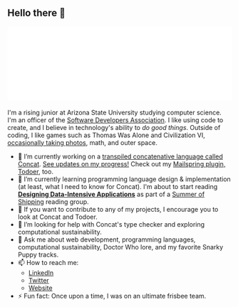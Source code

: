 ## Hello there 👋

![header](header.build.svg)

I'm a rising junior at Arizona State University studying computer science. I'm an officer of the [Software Developers Association](https://thesoda.io). I like using code to create, and I believe in technology's ability to *do good things*. Outside of coding, I like games such as Thomas Was Alone and Civilization VI, [occasionally taking photos](https://unsplash.com/@photo_jam), math, and outer space.

- 🔭 I’m currently working on a [transpiled concatenative language called Concat](https://github.com/jmanuel1/concat). [See updates on my progress!](https://twitter.com/JasonAManuel) Check out my [Mailspring plugin, Todoer](https://github.com/jmanuel1/todoer), too.
- 🌱 I’m currently learning programming language design & implementation (at least, what I need to know for Concat). I'm about to start reading [**Designing Data-Intensive Applications**](https://dataintensive.net) as part of a [Summer of Shipping](https://summerofshipping.com) reading group.
- 👯 If you want to contribute to any of my projects, I encourage you to look at Concat and Todoer.
- 🤔 I’m looking for help with Concat's type checker and exploring computational sustainability.
- 💬 Ask me about web development, programming languages, computational sustainability, Doctor Who lore, and my favorite Snarky Puppy tracks.
- 📫 How to reach me:
  - [LinkedIn](https://www.linkedin.com/in/jason-manuel)
  - [Twitter](https://twitter.com/JasonAManuel)
  - [Website](http://jason-manuel.com)
- ⚡ Fun fact: Once upon a time, I was on an ultimate frisbee team.
